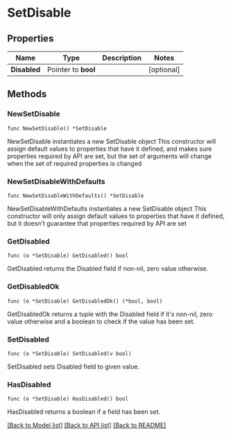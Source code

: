 # SetDisable

## Properties

Name | Type | Description | Notes
------------ | ------------- | ------------- | -------------
**Disabled** | Pointer to **bool** |  | [optional] 

## Methods

### NewSetDisable

`func NewSetDisable() *SetDisable`

NewSetDisable instantiates a new SetDisable object
This constructor will assign default values to properties that have it defined,
and makes sure properties required by API are set, but the set of arguments
will change when the set of required properties is changed

### NewSetDisableWithDefaults

`func NewSetDisableWithDefaults() *SetDisable`

NewSetDisableWithDefaults instantiates a new SetDisable object
This constructor will only assign default values to properties that have it defined,
but it doesn't guarantee that properties required by API are set

### GetDisabled

`func (o *SetDisable) GetDisabled() bool`

GetDisabled returns the Disabled field if non-nil, zero value otherwise.

### GetDisabledOk

`func (o *SetDisable) GetDisabledOk() (*bool, bool)`

GetDisabledOk returns a tuple with the Disabled field if it's non-nil, zero value otherwise
and a boolean to check if the value has been set.

### SetDisabled

`func (o *SetDisable) SetDisabled(v bool)`

SetDisabled sets Disabled field to given value.

### HasDisabled

`func (o *SetDisable) HasDisabled() bool`

HasDisabled returns a boolean if a field has been set.


[[Back to Model list]](../README.md#documentation-for-models) [[Back to API list]](../README.md#documentation-for-api-endpoints) [[Back to README]](../README.md)


